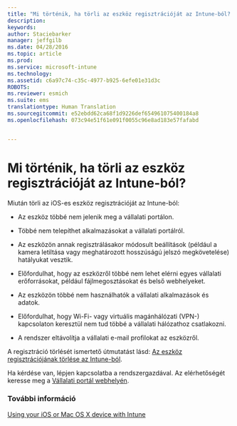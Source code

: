 ```yaml
---
title: "Mi történik, ha törli az eszköz regisztrációját az Intune-ból? | Microsoft Intune"
description: 
keywords: 
author: Staciebarker
manager: jeffgilb
ms.date: 04/28/2016
ms.topic: article
ms.prod: 
ms.service: microsoft-intune
ms.technology: 
ms.assetid: c6a97c74-c35c-4977-b925-6efe01e31d3c
ROBOTS: 
ms.reviewer: esmich
ms.suite: ems
translationtype: Human Translation
ms.sourcegitcommit: e52ebdd62ca68f1d9226def654961075400184a8
ms.openlocfilehash: 073c94e51f61e091f0055c96e8ad183e57fafabd


---
```



# Mi történik, ha törli az eszköz regisztrációját az Intune-ból?

Miután törli az iOS-es eszköz regisztrációját az Intune-ból:

-   Az eszköz többé nem jelenik meg a vállalati portálon.

-   Többé nem telepíthet alkalmazásokat a vállalati portálról.

-   Az eszközön annak regisztrálásakor módosult beállítások (például a kamera letiltása vagy meghatározott hosszúságú jelszó megkövetelése) hatályukat vesztik.

-   Előfordulhat, hogy az eszközről többé nem lehet elérni egyes vállalati erőforrásokat, például fájlmegosztásokat és belső webhelyeket.

-   Az eszközön többé nem használhatók a vállalati alkalmazások és adatok.

-   Előfordulhat, hogy Wi-Fi- vagy virtuális magánhálózati (VPN-) kapcsolaton keresztül nem tud többé a vállalati hálózathoz csatlakozni.

-   A rendszer eltávolítja a vállalati e-mail profilokat az eszközről.

A regisztráció törlését ismertető útmutatást lásd: [Az eszköz regisztrációjának törlése az Intune-ból](unenroll-your-device-from-intune-ios.md).

Ha kérdése van, lépjen kapcsolatba a rendszergazdával. Az elérhetőségét keresse meg a [Vállalati portál webhelyén](http://portal.manage.microsoft.com).

### További információ
[Using your iOS or Mac OS X device with Intune](using-your-ios-or-mac-os-x-device-with-intune.md)


<!--HONumber=Jun16_HO4-->



